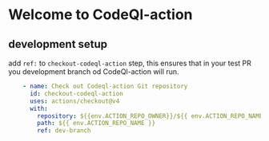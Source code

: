 # Welcome to CodeQl-action


## development setup
add `ref:` to `checkout-codeql-action` step,
this ensures that in your test PR you development branch od CodeQl-action will run.

```yaml
    - name: Check out Codeql-action Git repository
      id: checkout-codeql-action
      uses: actions/checkout@v4
      with:
        repository: ${{env.ACTION_REPO_OWNER}}/${{ env.ACTION_REPO_NAME }}
        path: ${{ env.ACTION_REPO_NAME }}
        ref: dev-branch
```
